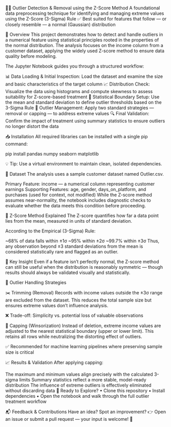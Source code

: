 🕵️‍♂️ Outlier Detection & Removal using the Z-Score Method
A foundational data preprocessing technique for identifying and managing extreme values using the Z-Score (3-Sigma) Rule
✅ Best suited for features that follow — or closely resemble — a normal (Gaussian) distribution

📌 Overview
This project demonstrates how to detect and handle outliers in a numerical feature using statistical principles rooted in the properties of the normal distribution. The analysis focuses on the income column from a customer dataset, applying the widely used Z-score method to ensure data quality before modeling.

The Jupyter Notebook guides you through a structured workflow:

📊 Data Loading & Initial Inspection: Load the dataset and examine the size and basic characteristics of the target column
📈 Distribution Check: Visualize the data using histograms and compute skewness to assess suitability for Z-score-based treatment
🧮 Statistical Boundary Setup: Use the mean and standard deviation to define outlier thresholds based on the 3-Sigma Rule
🧹 Outlier Management: Apply two standard strategies — removal or capping — to address extreme values
🔍 Final Validation: Confirm the impact of treatment using summary statistics to ensure outliers no longer distort the data

📥 Installation
All required libraries can be installed with a single pip command:

pip install pandas numpy seaborn matplotlib

💡 Tip: Use a virtual environment to maintain clean, isolated dependencies.

📁 Dataset
The analysis uses a sample customer dataset named Outlier.csv.

Primary Feature: income — a numerical column representing customer earnings
Supporting Features: age, gender, days_on_platform, and purchases (used for context, not modified)
While the Z-score method assumes near-normality, the notebook includes diagnostic checks to evaluate whether the data meets this condition before proceeding.

📐 Z-Score Method Explained
The Z-score quantifies how far a data point lies from the mean, measured in units of standard deviation.

According to the Empirical (3-Sigma) Rule:

~68% of data falls within ±1σ
~95% within ±2σ
~99.7% within ±3σ
Thus, any observation beyond ±3 standard deviations from the mean is considered statistically rare and flagged as an outlier.

🔢 Key Insight
Even if a feature isn’t perfectly normal, the Z-score method can still be useful when the distribution is reasonably symmetric — though results should always be validated visually and statistically.

🧹 Outlier Handling Strategies

✂️ Trimming (Removal)
Records with income values outside the ±3σ range are excluded from the dataset. This reduces the total sample size but ensures extreme values don’t influence analysis.

❌ Trade-off: Simplicity vs. potential loss of valuable observations

🧢 Capping (Winsorization)
Instead of deletion, extreme income values are adjusted to the nearest statistical boundary (upper or lower limit). This retains all rows while neutralizing the distorting effect of outliers.

✅ Recommended for machine learning pipelines where preserving sample size is critical

📈 Results & Validation
After applying capping:

The maximum and minimum values align precisely with the calculated 3-sigma limits
Summary statistics reflect a more stable, model-ready distribution
The influence of extreme outliers is effectively eliminated without discarding data
🚀 Ready to Explore?
• Clone this repository
• Install dependencies
• Open the notebook and walk through the full outlier treatment workflow

📬 Feedback & Contributions
Have an idea? Spot an improvement?
👉 Open an issue or submit a pull request — your input is welcome! 🤝
